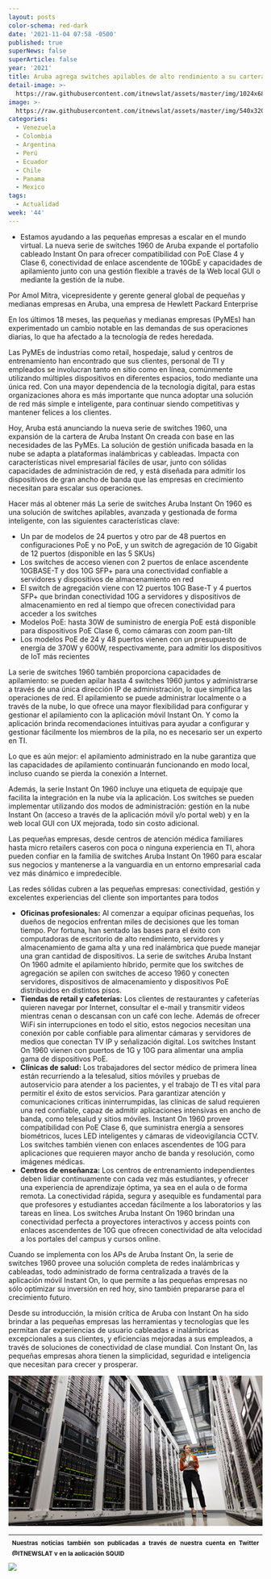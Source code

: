 ```yaml
---
layout: posts
color-schema: red-dark
date: '2021-11-04 07:58 -0500'
published: true
superNews: false
superArticle: false
year: '2021'
title: Aruba agrega switches apilables de alto rendimiento a su cartera Instant On
detail-image: >-
  https://raw.githubusercontent.com/itnewslat/assets/master/img/1024x680/Aruba-HP-g.jpg
image: >-
  https://raw.githubusercontent.com/itnewslat/assets/master/img/540x320/Aruba-HP-p.jpg
categories:
  - Venezuela
  - Colombia
  - Argentina
  - Perú
  - Ecuador
  - Chile
  - Panama
  - Mexico
tags:
  - Actualidad
week: '44'
---
```

- Estamos ayudando a las pequeñas empresas a escalar en el mundo virtual. La nueva serie de switches 1960 de Aruba expande el portafolio cableado Instant On para ofrecer compatibilidad con PoE Clase 4 y Clase 6, conectividad de enlace ascendente de 10GbE y capacidades de apilamiento junto con una gestión flexible a través de la Web local GUI o mediante la gestión de la nube.

Por Amol Mitra, vicepresidente y gerente general global de pequeñas y medianas empresas en Aruba, una empresa de Hewlett Packard Enterprise

En los últimos 18 meses, las pequeñas y medianas empresas (PyMEs) han experimentado un cambio notable en las demandas de sus operaciones diarias, lo que ha afectado a la tecnología de redes heredada.

Las PyMEs de industrias como retail, hospedaje, salud y centros de entrenamiento han encontrado que sus clientes, personal de TI y empleados se involucran tanto en sitio como en línea, comúnmente utilizando múltiples dispositivos en diferentes espacios, todo mediante una única red. Con una mayor dependencia de la tecnología digital, para estas organizaciones ahora es más importante que nunca adoptar una solución de red más simple e inteligente, para continuar siendo competitivas y mantener felices a los clientes.

Hoy, Aruba está anunciando la nueva serie de switches 1960, una expansión de la cartera de Aruba Instant On creada con base en las necesidades de las PyMEs. La solución de gestión unificada basada en la nube se adapta a plataformas inalámbricas y cableadas. Impacta con características nivel empresarial fáciles de usar, junto con sólidas capacidades de administración de red, y está diseñada para admitir los dispositivos de gran ancho de banda que las empresas en crecimiento necesitan para escalar sus operaciones.

Hacer más al obtener más
La serie de switches Aruba Instant On 1960 es una solución de switches apilables, avanzada y gestionada de forma inteligente, con las siguientes características clave:
- Un par de modelos de 24 puertos y otro par de 48 puertos en configuraciones PoE y no PoE, y un switch de agregación de 10 Gigabit de 12 puertos (disponible en las 5 SKUs)
- Los switches de acceso vienen con 2 puertos de enlace ascendente 10GBASE-T y dos 10G SFP+ para una conectividad confiable a servidores y dispositivos de almacenamiento en red
- El switch de agregación viene con 12 puertos 10G Base-T y 4 puertos SFP+ que brindan conectividad 10G a servidores y dispositivos de almacenamiento en red al tiempo que ofrecen conectividad para acceder a los switches
- Modelos PoE: hasta 30W de suministro de energía PoE está disponible para dispositivos PoE Clase 6, como cámaras con zoom pan-tilt
- Los modelos PoE de 24 y 48 puertos vienen con un presupuesto de energía de 370W y 600W, respectivamente, para admitir los dispositivos de IoT más recientes


La serie de switches 1960 también proporciona capacidades de apilamiento: se pueden apilar hasta 4 switches 1960 juntos y administrarse a través de una única dirección IP de administración, lo que simplifica las operaciones de red. El apilamiento se puede administrar localmente o a través de la nube, lo que ofrece una mayor flexibilidad para configurar y gestionar el apilamiento con la aplicación móvil Instant On. Y como la aplicación brinda recomendaciones intuitivas para ayudar a configurar y gestionar fácilmente los miembros de la pila, no es necesario ser un experto en TI.

Lo que es aún mejor: el apilamiento administrado en la nube garantiza que las capacidades de apilamiento continuarán funcionando en modo local, incluso cuando se pierda la conexión a Internet.

Además, la serie Instant On 1960 incluye una etiqueta de equipaje que facilita la integración en la nube vía la aplicación. Los switches se pueden implementar utilizando dos modos de administración: gestión en la nube Instant On (acceso a través de la aplicación móvil y/o portal web) y en la web local GUI con UX mejorada, todo sin costo adicional.

Las pequeñas empresas, desde centros de atención médica familiares hasta micro retailers caseros con poca o ninguna experiencia en TI, ahora pueden confiar en la familia de switches Aruba Instant On 1960 para escalar sus negocios y mantenerse a la vanguardia en un entorno empresarial cada vez más dinámico e impredecible.

Las redes sólidas cubren a las pequeñas empresas: conectividad, gestión y excelentes experiencias del cliente son importantes para todos 
- **Oficinas profesionales:** Al comenzar a equipar oficinas pequeñas, los dueños de negocios enfrentan miles de decisiones que les toman tiempo. Por fortuna, han sentado las bases para el éxito con computadoras de escritorio de alto rendimiento, servidores y almacenamiento de gama alta y una red inalámbrica que puede manejar una gran cantidad de dispositivos. La serie de switches Aruba Instant On 1960 admite el apilamiento híbrido, permite que los switches de agregación se apilen con switches de acceso 1960 y conecten servidores, dispositivos de almacenamiento y dispositivos PoE distribuidos en distintos pisos.
- **Tiendas de retail y cafeterías:** Los clientes de restaurantes y cafeterías quieren navegar por Internet, consultar el e-mail y transmitir videos mientras cenan o descansan con un café con leche. Además de ofrecer WiFi sin interrupciones en todo el sitio, estos negocios necesitan una conexión por cable confiable para alimentar cámaras y servidores de medios que conectan TV IP y señalización digital. Los switches Instant On 1960 vienen con puertos de 1G y 10G para alimentar una amplia gama de dispositivos PoE.
- **Clínicas de salud:** Los trabajadores del sector médico de primera línea están recurriendo a la telesalud, sitios móviles y pruebas de autoservicio para atender a los pacientes, y el trabajo de TI es vital para permitir el éxito de estos servicios. Para garantizar atención y comunicaciones críticas ininterrumpidas, las clínicas de salud requieren una red confiable, capaz de admitir aplicaciones intensivas en ancho de banda, como telesalud y sitios móviles. Instant On 1960 provee compatibilidad con PoE Clase 6, que suministra energía a sensores biométricos, luces LED inteligentes y cámaras de videovigilancia CCTV. Los switches también vienen con enlaces ascendentes de 10G para aplicaciones que requieren mayor ancho de banda y resolución, como imágenes médicas.
- **Centros de enseñanza:** Los centros de entrenamiento independientes deben lidiar continuamente con cada vez más estudiantes, y ofrecer una experiencia de aprendizaje óptima, ya sea en el aula o de forma remota. La conectividad rápida, segura y asequible es fundamental para que profesores y estudiantes accedan fácilmente a los laboratorios y las tareas en línea. Los switches Aruba Instant On 1960 brindan una conectividad perfecta a proyectores interactivos y access points con enlaces ascendentes de 10G que ofrecen conectividad de alta velocidad a los portales del campus y cursos online.

Cuando se implementa con los APs de Aruba Instant On, la serie de switches 1960 provee una solución completa de redes inalámbricas y cableadas, todo administrado de forma centralizada a través de la aplicación móvil Instant On, lo que permite a las pequeñas empresas no sólo optimizar su inversión en red hoy, sino también prepararse para el crecimiento futuro.

Desde su introducción, la misión crítica de Aruba con Instant On ha sido brindar a las pequeñas empresas las herramientas y tecnologías que les permitan dar experiencias de usuario cableadas e inalámbricas excepcionales a sus clientes, y eficiencias mejoradas a sus empleados, a través de soluciones de conectividad de clase mundial. Con Instant On, las pequeñas empresas ahora tienen la simplicidad, seguridad e inteligencia que necesitan para crecer y prosperar.

![](https://raw.githubusercontent.com/itnewslat/assets/master/img/540x320/Aruba-HP-p.jpg)

<table style="height: 42px;" width="569">
<tbody>
<tr>
<td style="text-align: justify;"><sub><strong>Nuestras noticias también son publicadas a través de nuestra cuenta en Twitter <a href="https://twitter.com/itnewslat?lang=es">@ITNEWSLAT</a> y en la aplicación <a href="https://squidapp.co/en/">SQUID</a></strong></sub></td>
</tr>
</tbody>
</table>

<img src="https://tracker.metricool.com/c3po.jpg?hash=56f88a41e39ab42c063cc51676587a04"/>
